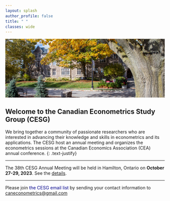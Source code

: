 ```yaml
---
layout: splash
author_profile: false
title: " "
classes: wide
---
```


![](assets/images/landing.jpg)

## Welcome to the Canadian Econometrics Study Group (CESG)

We bring together a community of passionate researchers who are interested in advancing their knowledge and skills in econometrics and its applications. The CESG host an annual meeting and organizes the econometrics sessions at the Canadian Economics Association (CEA) annual conference.
{: .text-justify}

----

The 38th CESG Annual Meeting will be held in Hamilton, Ontario on **October 27-29, 2023**. See the [details](/annualMeeting/current/details/).	

----

Please join <span style="color: darkblue;">the CESG email list</span> by sending your contact information to <a href="mailto:caneconometrics@gmail.com">caneconometrics@gmail.com</a>

